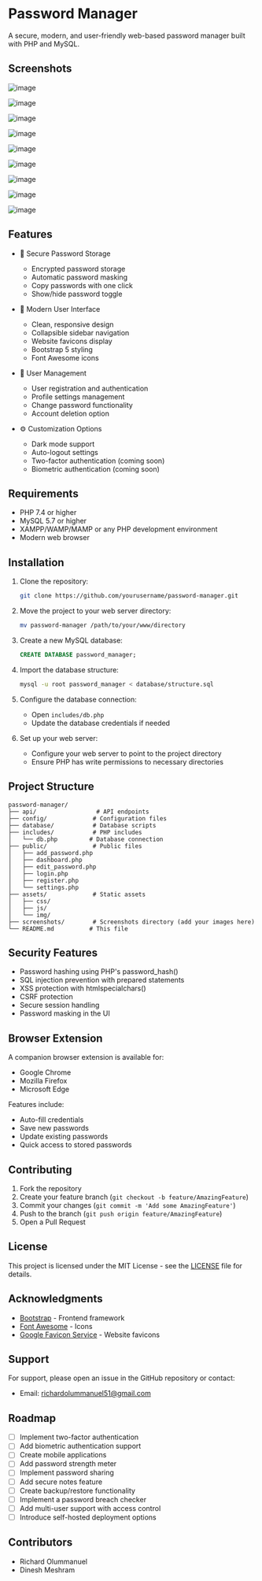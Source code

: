 # Password Manager

A secure, modern, and user-friendly web-based password manager built with PHP and MySQL.

## Screenshots

![image](https://github.com/user-attachments/assets/214dd8d8-313b-4dea-af3d-09bcbe949103)

![image](https://github.com/user-attachments/assets/9e95071b-9367-46dc-85f1-929f3bb18753)

![image](https://github.com/user-attachments/assets/d57b3ae1-234f-4423-b7b5-6026d38d5cbd)

![image](https://github.com/user-attachments/assets/0fc62517-cbe5-4753-89fb-658d2cc78c7c)

![image](https://github.com/user-attachments/assets/eb7a0285-0d22-4a9f-8164-334c58896f3f)

![image](https://github.com/user-attachments/assets/89ad8486-3952-413f-8f3d-e8835848c86e)

![image](https://github.com/user-attachments/assets/64ac5d6f-b0a0-441f-b318-349a3d486856)

![image](https://github.com/user-attachments/assets/e8b054f4-a41c-44e2-940c-323d7e9d02b1)

![image](https://github.com/user-attachments/assets/56fd0bc9-6220-40c8-839e-23eb5b0c9f0d)

## Features

- 🔐 Secure Password Storage

  - Encrypted password storage
  - Automatic password masking
  - Copy passwords with one click
  - Show/hide password toggle

- 🎨 Modern User Interface

  - Clean, responsive design
  - Collapsible sidebar navigation
  - Website favicons display
  - Bootstrap 5 styling
  - Font Awesome icons

- 👤 User Management

  - User registration and authentication
  - Profile settings management
  - Change password functionality
  - Account deletion option

- ⚙️ Customization Options

  - Dark mode support
  - Auto-logout settings
  - Two-factor authentication (coming soon)
  - Biometric authentication (coming soon)

## Requirements

- PHP 7.4 or higher
- MySQL 5.7 or higher
- XAMPP/WAMP/MAMP or any PHP development environment
- Modern web browser

## Installation

1. Clone the repository:

   ```bash
   git clone https://github.com/yourusername/password-manager.git
   ```

2. Move the project to your web server directory:

   ```bash
   mv password-manager /path/to/your/www/directory
   ```

3. Create a new MySQL database:

   ```sql
   CREATE DATABASE password_manager;
   ```

4. Import the database structure:

   ```bash
   mysql -u root password_manager < database/structure.sql
   ```

5. Configure the database connection:

   - Open `includes/db.php`
   - Update the database credentials if needed

6. Set up your web server:

   - Configure your web server to point to the project directory
   - Ensure PHP has write permissions to necessary directories

## Project Structure

```
password-manager/
├── api/                 # API endpoints
├── config/             # Configuration files
├── database/           # Database scripts
├── includes/           # PHP includes
│   └── db.php         # Database connection
├── public/             # Public files
│   ├── add_password.php
│   ├── dashboard.php
│   ├── edit_password.php
│   ├── login.php
│   ├── register.php
│   └── settings.php
├── assets/             # Static assets
│   ├── css/
│   ├── js/
│   └── img/
├── screenshots/        # Screenshots directory (add your images here)
└── README.md          # This file
```

## Security Features

- Password hashing using PHP's password\_hash()
- SQL injection prevention with prepared statements
- XSS protection with htmlspecialchars()
- CSRF protection
- Secure session handling
- Password masking in the UI

## Browser Extension

A companion browser extension is available for:

- Google Chrome
- Mozilla Firefox
- Microsoft Edge

Features include:

- Auto-fill credentials
- Save new passwords
- Update existing passwords
- Quick access to stored passwords

## Contributing

1. Fork the repository
2. Create your feature branch (`git checkout -b feature/AmazingFeature`)
3. Commit your changes (`git commit -m 'Add some AmazingFeature'`)
4. Push to the branch (`git push origin feature/AmazingFeature`)
5. Open a Pull Request

## License

This project is licensed under the MIT License - see the [LICENSE](LICENSE) file for details.

## Acknowledgments

- [Bootstrap](https://getbootstrap.com/) - Frontend framework
- [Font Awesome](https://fontawesome.com/) - Icons
- [Google Favicon Service](https://www.google.com/s2/favicons) - Website favicons

## Support

For support, please open an issue in the GitHub repository or contact:

- Email: [richardolummanuel51@gmail.com](mailto:richardolummanuel51@gmail.com)

## Roadmap

- [ ] Implement two-factor authentication
- [ ] Add biometric authentication support
- [ ] Create mobile applications
- [ ] Add password strength meter
- [ ] Implement password sharing
- [ ] Add secure notes feature
- [ ] Create backup/restore functionality
- [ ] Implement a password breach checker
- [ ] Add multi-user support with access control
- [ ] Introduce self-hosted deployment options

## Contributors

- Richard Olummanuel
- Dinesh Meshram

